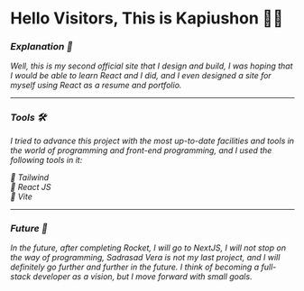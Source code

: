 <h1>Hello Visitors, This is Kapiushon ✋🏼</h1>

### <i>Explanation<i/> 📄
<p>Well, this is my second official site that I design and build, I was hoping that I would be able to learn React and I did, and I even designed a site for myself using React as a resume and portfolio.</p>

<hr/>

### <i>Tools<i/> 🛠
<p>I tried to advance this project with the most up-to-date facilities and tools in the world of programming and front-end programming, and I used the following tools in it:</p>
    🔸 Tailwind <br/>
    🔸 React JS <br/>
    🔸 Vite

<hr/>

### <i>Future<i/> 🔮
<p>In the future, after completing Rocket, I will go to NextJS, I will not stop on the way of programming, Sadrasad Vera is not my last project, and I will definitely go further and further in the future.
I think of becoming a full-stack developer as a vision, but I move forward with small goals.</p>
